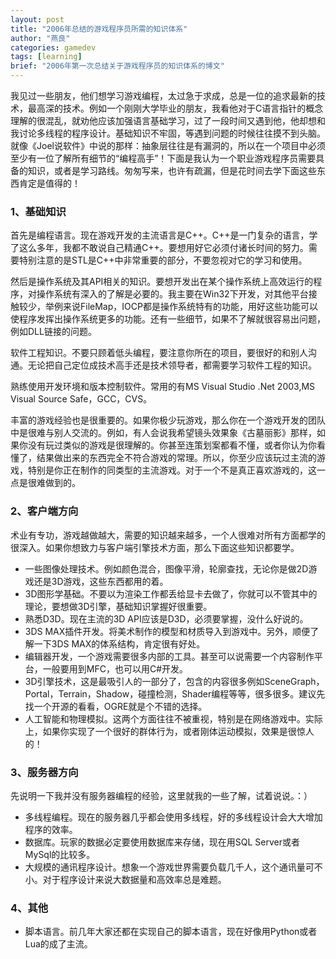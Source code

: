 ```yaml
---
layout: post
title: "2006年总结的游戏程序员所需的知识体系"
author: "燕良"
categories: gamedev
tags: [learning]
brief: "2006年第一次总结关于游戏程序员的知识体系的博文"
---
```


我见过一些朋友，他们想学习游戏编程，太过急于求成，总是一位的追求最新的技术，最高深的技术。例如一个刚刚大学毕业的朋友，我看他对于C语言指针的概念理解的很混乱，就劝他应该加强语言基础学习，过了一段时间又遇到他，他却想和我讨论多线程的程序设计。基础知识不牢固，等遇到问题的时候往往摸不到头脑。就像《Joel说软件》中说的那样：抽象层往往是有漏洞的，所以在一个项目中必须至少有一位了解所有细节的“编程高手”！下面是我认为一个职业游戏程序员需要具备的知识，或者是学习路线。匆匆写来，也许有疏漏，但是花时间去学下面这些东西肯定是值得的！  

### 1、基础知识

首先是编程语言。现在游戏开发的主流语言是C++。C++是一门复杂的语言，学了这么多年，我都不敢说自己精通C++。要想用好它必须付诸长时间的努力。需要特别注意的是STL是C++中非常重要的部分，不要忽视对它的学习和使用。  

然后是操作系统及其API相关的知识。要想开发出在某个操作系统上高效运行的程序，对操作系统有深入的了解是必要的。我主要在Win32下开发，对其他平台接触较少，举例来说FileMap，IOCP都是操作系统特有的功能，用好这些功能可以使程序发挥出操作系统更多的功能。还有一些细节，如果不了解就很容易出问题，例如DLL链接的问题。  
 
软件工程知识。不要只顾着低头编程，要注意你所在的项目，要很好的和别人沟通。无论把自己定位成技术高手还是技术领导者，都需要学习软件工程的知识。  

熟练使用开发环境和版本控制软件。常用的有MS Visual Studio .Net 2003,MS Visual Source Safe，GCC，CVS。  
 
丰富的游戏经验也是很重要的。如果你极少玩游戏，那么你在一个游戏开发的团队中是很难与别人交流的。例如，有人会说我希望镜头效果象《古墓丽影》那样，如果你没有玩过类似的游戏是很理解的。你甚至连策划案都看不懂，或者你认为你看懂了，结果做出来的东西完全不符合游戏的常理。所以，你至少应该玩过主流的游戏，特别是你正在制作的同类型的主流游戏。对于一个不是真正喜欢游戏的，这一点是很难做到的。  

### 2、客户端方向

术业有专功，游戏越做越大，需要的知识越来越多，一个人很难对所有方面都学的很深入。如果你想致力与客户端引擎技术方面，那么下面这些知识都要学。  

* 一些图像处理技术。例如颜色混合，图像平滑，轮廓查找，无论你是做2D游戏还是3D游戏，这些东西都用的着。  
* 3D图形学基础。不要以为渲染工作都丢给显卡去做了，你就可以不管其中的理论，要想做3D引擎，基础知识掌握好很重要。
* 熟悉D3D。现在主流的3D API应该是D3D，必须要掌握，没什么好说的。
* 3DS MAX插件开发。将美术制作的模型和材质导入到游戏中。另外，顺便了解一下3DS MAX的体系结构，肯定很有好处。
* 编辑器开发，一个游戏需要很多内部的工具。甚至可以说需要一个内容制作平台，一般要用到MFC，也可以用C#开发。
* 3D引擎技术，这是最吸引人的一部分了，包含的内容很多例如SceneGraph，Portal，Terrain，Shadow，碰撞检测，Shader编程等等，很多很多。建议先找一个开源的看看，OGRE就是个不错的选择。
* 人工智能和物理模拟。这两个方面往往不被重视，特别是在网络游戏中。实际上，如果你实现了一个很好的群体行为，或者刚体运动模拟，效果是很惊人的！
 
### 3、服务器方向

先说明一下我并没有服务器编程的经验，这里就我的一些了解，试着说说。：）

* 多线程编程。现在的服务器几乎都会使用多线程，好的多线程设计会大大增加程序的效率。
* 数据库。玩家的数据必定要使用数据库来存储，现在用SQL Server或者MySql的比较多。
* 大规模的通讯程序设计。想象一个游戏世界需要负载几千人，这个通讯量可不小。对于程序设计来说大数据量和高效率总是难题。

### 4、其他

* 脚本语言。前几年大家还都在实现自己的脚本语言，现在好像用Python或者Lua的成了主流。